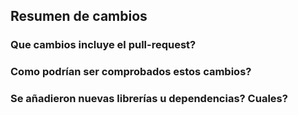 ## Resumen de cambios

### Que cambios incluye el pull-request?

### Como podrían ser comprobados estos cambios?

### Se añadieron nuevas librerías u dependencias? Cuales?